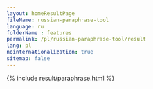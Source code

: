 ```yaml
---
layout: homeResultPage
fileName: russian-paraphrase-tool
language: ru
folderName : features
permalink: /pl/russian-paraphrase-tool/result
lang: pl
nointernationalization: true
sitemap: false
---
```

{% include result/paraphrase.html %}

<script src="/js/result/paraprashing.js" data-foldername="{{page.folderName}}" data-lang="{{page.lang}}"></script>